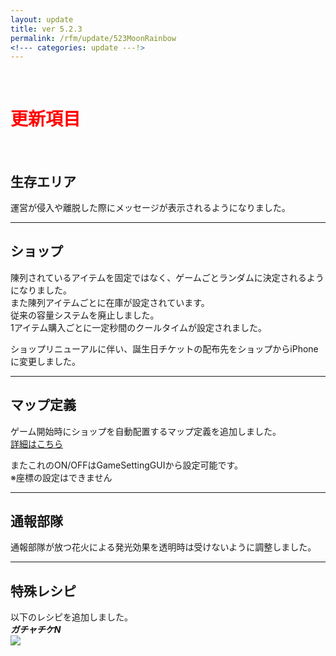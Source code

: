 ```yaml
---
layout: update
title: ver 5.2.3
permalink: /rfm/update/523MoonRainbow
<!--- categories: update ---!> 
---
```



<br>
<h1 id="1"><font color="red">更新項目</font></h1><br>

## <span class="green-badge">生存エリア</span>          

運営が侵入や離脱した際にメッセージが表示されるようになりました。


-----------------------------------------------------  
## <span class="green-badge">ショップ</span>     

陳列されているアイテムを固定ではなく、ゲームごとランダムに決定されるようになりました。   
また陳列アイテムごとに在庫が設定されています。  
従来の容量システムを廃止しました。  
1アイテム購入ごとに一定秒間のクールタイムが設定されました。     
  
ショップリニューアルに伴い、誕生日チケットの配布先をショップからiPhoneに変更しました。
  
-----------------------------------------------------  
## <span class="green-badge">マップ定義</span>     

ゲーム開始時にショップを自動配置するマップ定義を追加しました。  
[詳細はこちら]({{site.baseurl}}/rfm/xml/) <br>  

またこれのON/OFFはGameSettingGUIから設定可能です。  
※座標の設定はできません  
  
-----------------------------------------------------  
## <span class="red-badge">通報部隊</span>  

通報部隊が放つ花火による発光効果を透明時は受けないように調整しました。  

-----------------------------------------------------  
## <span class="red-badge">特殊レシピ</span>  

以下のレシピを追加しました。  
***ガチャチケN***  
<img src="{{site.baseurl}}/public/images/rfm/recipe/gachaN.png"><br>


